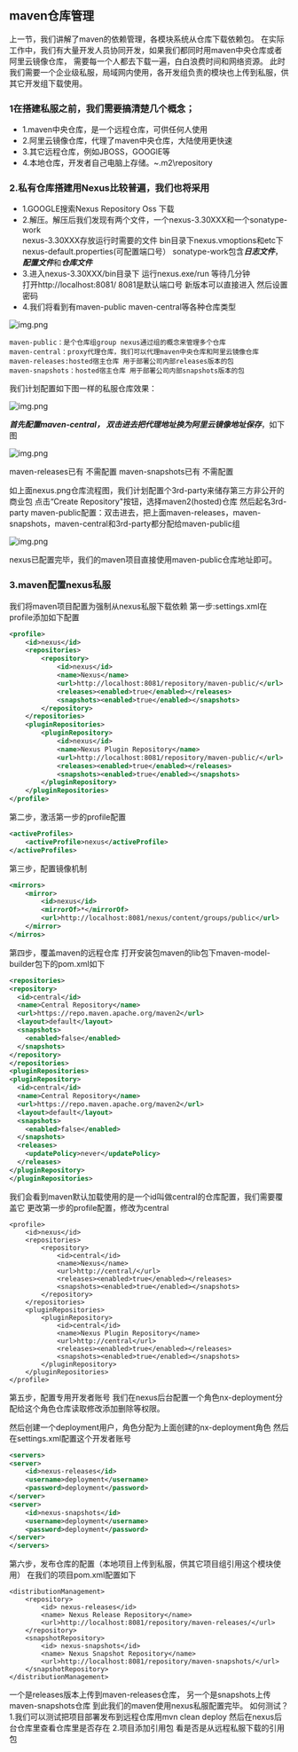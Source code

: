## maven仓库管理
上一节，我们讲解了maven的依赖管理，各模块系统从仓库下载依赖包。
在实际工作中，我们有大量开发人员协同开发，如果我们都同时用maven中央仓库或者阿里云镜像仓库，
需要每一个人都去下载一遍，白白浪费时间和网络资源。
此时我们需要一个企业级私服，局域网内使用，各开发组负责的模块也上传到私服，供其它开发组下载使用。

### 1在搭建私服之前，我们需要搞清楚几个概念；
- 1.maven中央仓库，是一个远程仓库，可供任何人使用
- 2.阿里云镜像仓库，代理了maven中央仓库，大陆使用更快速
- 3.其它远程仓库，例如JBOSS，GOOGlE等
- 4.本地仓库，开发者自己电脑上存储。~.m2\repository

### 2.私有仓库搭建用Nexus比较普遍，我们也将采用
- 1.GOOGLE搜索Nexus Repository Oss 下载
- 2.解压。解压后我们发现有两个文件，一个nexus-3.30XXX和一个sonatype-work<br>
nexus-3.30XXX存放运行时需要的文件
bin目录下nexus.vmoptions和etc下nexus-default.properties(可配置端口号）
sonatype-work包含***日志文件***，***配置文件***和***仓库文件***
- 3.进入nexus-3.30XXX/bin目录下 运行nexus.exe/run 等待几分钟<br>
打开http://localhost:8081/ 8081是默认端口号
新版本可以直接进入 然后设置密码
- 4.我们将看到有maven-public maven-central等各种仓库类型

![img.png](imgs/nexus_console.png)
```
maven-public：是个仓库组group nexus通过组的概念来管理多个仓库
maven-central：proxy代理仓库，我们可以代理maven中央仓库和阿里云镜像仓库
maven-releases:hosted宿主仓库 用于部署公司内部releases版本的包
maven-snapshots：hosted宿主仓库 用于部署公司内部snapshots版本的包
```
我们计划配置如下图一样的私服仓库效果：

![img.png](imgs/nexus_maven_arch.png)

***首先配置maven-central， 双击进去把代理地址换为阿里云镜像地址保存***，如下图

![img.png](imgs/nexus_maven_center.png)

maven-releases已有 不需配置
maven-snapshots已有 不需配置

如上面nexus.png仓库流程图，我们计划配置个3rd-party来储存第三方非公开的商业包
点击“Create Repository"按钮，选择maven2(hosted)仓库 然后起名3rd-party
maven-public配置：双击进去，把上面maven-releases，maven-snapshots，maven-central和3rd-party都分配给maven-public组

![img.png](imgs/nexus_maven_public.png)

nexus已配置完毕，我们的maven项目直接使用maven-public仓库地址即可。

### 3.maven配置nexus私服
我们将maven项目配置为强制从nexus私服下载依赖
第一步:settings.xml在profile添加如下配置
```xml
<profile>
    <id>nexus</id>
    <repositories>
        <repository>
            <id>nexus</id>
            <name>Nexus</name>
            <url>http://localhost:8081/repository/maven-public/</url>
            <releases><enabled>true</enabled></releases>
            <snapshots><enabled>true</enabled></snapshots>
        </repository>
    </repositories>
    <pluginRepositories>
        <pluginRepository>
            <id>nexus</id>
            <name>Nexus Plugin Repository</name>
            <url>http://localhost:8081/repository/maven-public/</url>
            <releases><enabled>true</enabled></releases>
            <snapshots><enabled>true</enabled></snapshots>
        </pluginRepository>
    </pluginRepositories>
</profile>
```

第二步，激活第一步的profile配置
```xml
<activeProfiles>
    <activeProfile>nexus</activeProfile>
</activeProfiles>
```

第三步，配置镜像机制
```xml
<mirrors>
    <mirror>
        <id>nexus</id>
        <mirrorOf>*</mirrorOf>
        <url>http://localhost:8081/nexus/content/groups/public</url>
    </mirror>
</mirros>
```

第四步，覆盖maven的远程仓库
打开安装包maven的lib包下maven-model-builder包下的pom.xml如下
```xml
<repositories>
<repository>
  <id>central</id>
  <name>Central Repository</name>
  <url>https://repo.maven.apache.org/maven2</url>
  <layout>default</layout>
  <snapshots>
    <enabled>false</enabled>
  </snapshots>
</repository>
</repositories>
<pluginRepositories>
<pluginRepository>
  <id>central</id>
  <name>Central Repository</name>
  <url>https://repo.maven.apache.org/maven2</url>
  <layout>default</layout>
  <snapshots>
    <enabled>false</enabled>
  </snapshots>
  <releases>
    <updatePolicy>never</updatePolicy>
  </releases>
</pluginRepository>
</pluginRepositories>
```
我们会看到maven默认加载使用的是一个id叫做central的仓库配置，我们需要覆盖它
更改第一步的profile配置，修改为central
```
<profile>
    <id>nexus</id>
    <repositories>
        <repository>
            <id>central</id>
            <name>Nexus</name>
            <url>http://central/</url>
            <releases><enabled>true</enabled></releases>
            <snapshots><enabled>true</enabled></snapshots>
        </repository>
    </repositories>
    <pluginRepositories>
        <pluginRepository>
            <id>central</id>
            <name>Nexus Plugin Repository</name>
            <url>http://central</url>
            <releases><enabled>true</enabled></releases>
            <snapshots><enabled>true</enabled></snapshots>
        </pluginRepository>
    </pluginRepositories>
</profile>
```

第五步，配置专用开发者账号
我们在nexus后台配置一个角色nx-deployment分配给这个角色仓库读取修改添加删除等权限。

然后创建一个deployment用户，角色分配为上面创建的nx-deployment角色
然后在settings.xml配置这个开发者账号
```xml
<servers>
<server>
    <id>nexus-releases</id>
    <username>deployment</username>
    <password>deployment</password>
</server>
<server>
    <id>nexus-snapshots</id>
    <username>deployment</username>
    <password>deployment</password>
</server>
</servers>
```

第六步，发布仓库的配置（本地项目上传到私服，供其它项目组引用这个模块使用）
在我们的项目pom.xml配置如下

```
<distributionManagement>
    <repository>
        <id> nexus-releases</id>
        <name> Nexus Release Repository</name>
        <url>http://localhost:8081/repository/maven-releases/</url>
    </repository>
    <snapshotRepository>
        <id> nexus-snapshots</id>
        <name> Nexus Snapshot Repository</name>
        <url>http://localhost:8081/repository/maven-snapshots/</url>
    </snapshotRepository>
</distributionManagement>
```

一个是releases版本上传到maven-releases仓库，
另一个是snapshots上传maven-snapshots仓库
到此我们的maven使用nexus私服配置完毕。
如何测试？
1.我们可以测试把项目部署发布到远程仓库用mvn clean deploy 然后在nexus后台仓库里查看仓库里是否存在
2.项目添加引用包 看是否是从远程私服下载的引用包




